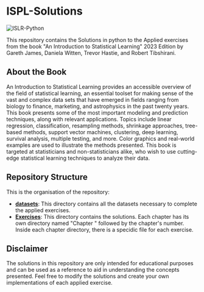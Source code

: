 # ISPL-Solutions

![ISLR-Python](https://github.com/ogulcancicek/ISLR-Python/blob/main/figures/book_cover.png)

This repository contains the Solutions in python to the Applied exercises from the book "An Introduction to Statistical Learning" 2023 Edition by Gareth James, Daniela Witten, Trevor Hastie, and Robert Tibshirani.

## About the Book
An Introduction to Statistical Learning provides an accessible overview of the field of statistical learning, an essential toolset for making sense of the vast and complex data sets that have emerged in fields ranging from biology to finance, marketing, and astrophysics in the past twenty years. This book presents some of the most important modeling and prediction techniques, along with relevant applications. Topics include linear regression, classification, resampling methods, shrinkage approaches, tree-based methods, support vector machines, clustering, deep learning, survival analysis, multiple testing, and more. Color graphics and real-world examples are used to illustrate the methods presented. This book is targeted at statisticians and non-statisticians alike, who wish to use cutting-edge statistical learning techniques to analyze their data.

## Repository Structure
This is the organisation of the repository:

- **[datasets](https://github.com/alexduartehc/ISPL-Solution/tree/main/datasets)**: This directory contains all the datasets necessary to complete the applied exercises.
- **[Exercises](https://github.com/alexduartehc/ISPL-Solution/tree/main/Exercises)**: This directory contains the solutions. Each chapter has its own directory named "Chapter " followed by the chapter's number. Inside each chapter directory, there is a specidic file for each exercise.

## Disclaimer
The solutions in this repository are only intended for educational purposes and can be used as a reference to aid in understanding the concepts presented.
Feel free to modify the solutions and create your own implementations of each applied exercise.
